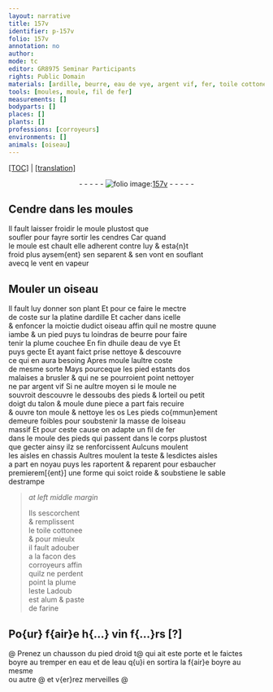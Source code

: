 ```yaml
---
layout: narrative
title: 157v
identifier: p-157v
folio: 157v
annotation: no
author:
mode: tc
editor: GR8975 Seminar Participants
rights: Public Domain
materials: [ardille, beurre, eau de vye, argent vif, fer, toile cottonee, alum, paste de farine, eau]
tools: [moules, moule, fil de fer]
measurements: []
bodyparts: []
places: []
plants: []
professions: [corroyeurs]
environments: []
animals: [oiseau]
---
```


<p><a href="{{ site.baseurl }}/diplomatic/">[TOC]</a> | <a href="{{ site.baseurl }}/texts/p-157v_tl/">[translation]</a></p><div class="folio" align="center">- - - - - <a href="http://gallica.bnf.fr/ark:/12148/btv1b10500001g/f320.image" target="_blank"><img src="https://cu-mkp.github.io/2017-workshop-edition/assets/photo-icon.png" alt="folio image: " style="display:inline-block; margin-bottom:-3px;"/>157v</a> - - - - - </div>  
  

## Cendre dans les <span class="tl">moules</span>

 
Il fault laisser froidir le <span class="tl">moule</span> plustost que<br/> soufler pour fayre sortir les cendres Car quand<br/> le <span class="tl">moule</span> est chault elle adherent contre luy & esta{n}t<br/> froid plus aysem{ent} sen separent & sen vont en souflant<br/> avecq le vent en vapeur
 
 
  

## Mouler un <span class="al">oiseau</span>

 
Il fault luy donner son plant Et pour ce faire le mectre<br/> de coste sur la platine d<span class="m">ardille</span> Et cacher dans icelle<br/> & enfoncer la moictie dudict <span class="al">oiseau</span> <span class="add">affin</span> quil ne mostre quune<br/> iambe & un pied puys tu loindras de <span class="m">beurre</span> pour faire<br/> tenir la plume couchee En fin <span class="del">dhuile</span> d<span class="m">eau de vye</span> Et<br/> puys gecte Et ayant faict prise nettoye & descouvre<br/> ce qui en aura besoing Apres moule laultre coste<br/> de mesme sorte Mays pourceque les pied estants dos<br/> malaises a brusler & qui ne se pourroient point nettoyer<br/> ne par <span class="m">argent vif</span> <span class="del">Si</span> ne aultre moyen si le <span class="tl">moule</span> ne<br/> souvroit descouvre le dessoubs des pieds & lorteil ou petit<br/> doigt du talon & moule dune piece a part fais recuire<br/> & ouvre ton <span class="tl">moule</span> & nettoye les os Les pieds co{mmun}ement<br/> demeure foibles pour soubstenir la masse de l<span class="al">oiseau</span><br/> massif Et pour ceste cause on adapte un <span class="tl">fil de <span class="m">fer</span></span><br/> dans le <span class="tl">moule</span> des pieds qui passent dans le corps plustost<br/> que gecter ainsy ilz se renforcissent Aulcuns moulent<br/> les aisles en chassis Aultres moulent la teste & lesdictes aisles<br/> a part en noyau puys les raportent & reparent pour esbaucher<br/> premierem[{ent}] une forme qui soict roide & soubstiene le sable<br/> destrampe
 
> *at left middle margin*
> 
> 
>  Ils sescorchent<br/> & remplissent<br/> le <span class="m">toile cottonee</span><br/> & pour mieulx<br/> il fault adouber<br/> a la facon des<br/> <span class="pro">corroyeurs</span> affin<br/> quilz ne perdent<br/> point la plume<br/> leste Ladoub<br/> est <span class="m">alum</span> & <span class="m">paste<br/> de farine</span>
 
 
  

## Po{ur} f{air}e h{…} vin f{…}rs [?]

 @ 
Prenez un chausson du pied droid <span class="add">t</span>@ qui ait este porte et le faictes<br/> <span class="del">boyre au</span> tremper en <span class="m">eau</span> et de l<span class="m">eau</span> q{u}i en sortira la f{air}e boyre au mesme<br/> ou autre @ et v{er}rez merveilles @
 
